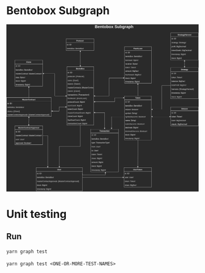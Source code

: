 # Bentobox Subgraph


![Bentobox Subgraph](../../images/bentobox_subgraph.png)


# Unit testing

## Run
```
yarn graph test

yarn graph test <ONE-OR-MORE-TEST-NAMES>
```